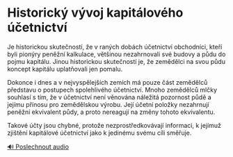 # Historický vývoj kapitálového účetnictví

<speak>
<prosody rate="95%" pitch="+0%">
<emphasis level="moderate">Je historickou skutečností, že v raných dobách účetnictví obchodníci, kteří byli pionýry peněžní kalkulace, většinou nezahrnovali své budovy a půdu do pojmu kapitálu. Jinou historickou skutečností je, že zemědělci na svou půdu koncept kapitálu uplatňovali jen pomalu.</emphasis>

<emphasis level="strong">Dokonce i dnes a v nejvyspělejších zemích má pouze část zemědělců představu o postupech spolehlivého účetnictví.</emphasis> <emphasis level="moderate">Mnoho zemědělců mlčky souhlasí s tím, že v účetnictví není věnována náležitá pozornost půdě a jejímu přínosu pro zemědělskou výrobu. Její účetní položky nezahrnují peněžní ekvivalent půdy, a proto nereagují na změny tohoto ekvivalentu.</emphasis>

<emphasis level="strong">Takové účty jsou chybné, protože nezprostředkovávají informaci, k jejímuž zjištění kapitálové účetnictví jako k jedinému svému cíli směřuje.</emphasis>
</prosody>
</speak>

[🔊 Poslechnout audio](/data/7-paragraphs/audio/chapter_52/para_002-Je-historickou-skutenost-e-v-ranch-dobch-e.mp3) 